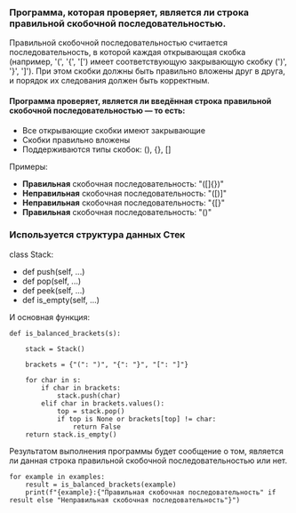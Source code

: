 ### Программа, которая проверяет, является ли строка правильной скобочной последовательностью.

Правильной скобочной последовательностью считается последовательность, в которой каждая открывающая скобка (например, '(', '{', '[') имеет соответствующую закрывающую скобку (')', '}', ']'). При этом скобки должны быть правильно вложены друг в друга, и порядок их следования должен быть корректным.

#### Программа проверяет, является ли введённая строка правильной скобочной последовательностью — то есть:
- Все открывающие скобки имеют закрывающие
- Скобки правильно вложены
- Поддерживаются типы скобок: (), {}, [] 

Примеры:
- **Правильная** скобочная последовательность: "([]{})"
- **Неправильная** скобочная последовательность: "([)]"
- **Неправильная** скобочная последовательность: "{[}"
- **Правильная** скобочная последовательность: "()"

### Используется структура данных Стек

class Stack:
- def push(self, ...)
- def pop(self, ...)
- def peek(self, ...)
- def is_empty(self, ...)

И основная функция:

```
def is_balanced_brackets(s):

    stack = Stack()

    brackets = {"(": ")", "{": "}", "[": "]"}

    for char in s:
        if char in brackets:
            stack.push(char)
        elif char in brackets.values():
            top = stack.pop()
            if top is None or brackets[top] != char:
                return False
    return stack.is_empty()
```


Результатом выполнения программы будет сообщение о том, является ли данная строка правильной скобочной последовательностью или нет. 
````
for example in examples:
    result = is_balanced_brackets(example)
    print(f"{example}:{"Правильная скобочная последовательность" if result else "Неправильная скобочная последовательность"}")
````